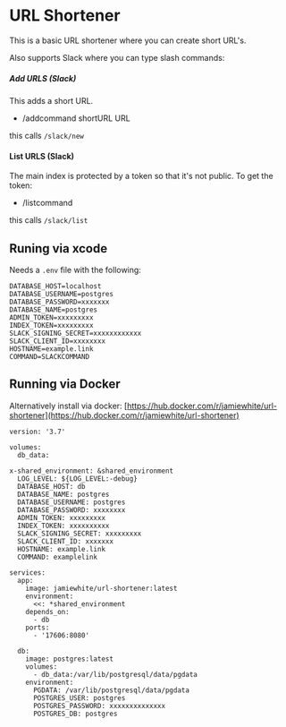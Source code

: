 # URL Shortener

This is a basic URL shortener where you can create short URL's.

Also supports Slack where you can type slash commands:

##### Add URLS (Slack)
This adds a short URL.

* /addcommand shortURL URL

this calls `/slack/new`

#### List URLS (Slack)
The main index is protected by a token so that it's not public. To get the token:

* /listcommand

this calls `/slack/list`

## Runing via xcode

Needs a `.env` file with the following:

```
DATABASE_HOST=localhost
DATABASE_USERNAME=postgres
DATABASE_PASSWORD=xxxxxxx
DATABASE_NAME=postgres
ADMIN_TOKEN=xxxxxxxxx
INDEX_TOKEN=xxxxxxxxx
SLACK_SIGNING_SECRET=xxxxxxxxxxxx
SLACK_CLIENT_ID=xxxxxxxx
HOSTNAME=example.link
COMMAND=SLACKCOMMAND
```

## Running via Docker

Alternatively install via docker: [https://hub.docker.com/r/jamiewhite/url-shortener](https://hub.docker.com/r/jamiewhite/url-shortener)

```
version: '3.7'

volumes:
  db_data:

x-shared_environment: &shared_environment
  LOG_LEVEL: ${LOG_LEVEL:-debug}
  DATABASE_HOST: db
  DATABASE_NAME: postgres
  DATABASE_USERNAME: postgres
  DATABASE_PASSWORD: xxxxxxxx
  ADMIN_TOKEN: xxxxxxxxx
  INDEX_TOKEN: xxxxxxxxxx
  SLACK_SIGNING_SECRET: xxxxxxxxx
  SLACK_CLIENT_ID: xxxxxxx
  HOSTNAME: example.link
  COMMAND: examplelink

services:
  app:
    image: jamiewhite/url-shortener:latest
    environment:
      <<: *shared_environment
    depends_on:
      - db
    ports:
      - '17606:8080'

  db:
    image: postgres:latest
    volumes:
      - db_data:/var/lib/postgresql/data/pgdata
    environment:
      PGDATA: /var/lib/postgresql/data/pgdata
      POSTGRES_USER: postgres
      POSTGRES_PASSWORD: xxxxxxxxxxxxxx
      POSTGRES_DB: postgres